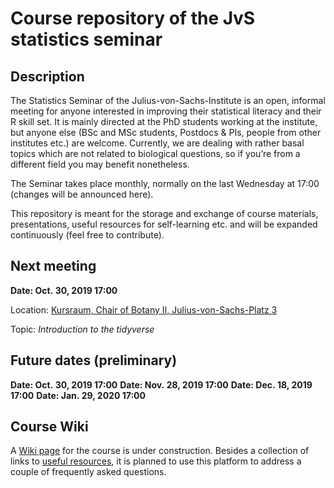 Course repository of the JvS statistics seminar
================

## Description

The Statistics Seminar of the Julius-von-Sachs-Institute is an open,
informal meeting for anyone interested in improving their statistical
literacy and their R skill set. It is mainly directed at the PhD
students working at the institute, but anyone else (BSc and MSc
students, Postdocs & PIs, people from other institutes etc.) are
welcome. Currently, we are dealing with rather basal topics which are
not related to biological questions, so if you’re from a different field
you may benefit nonetheless.

The Seminar takes place monthly, normally on the last Wednesday at 17:00
(changes will be announced here).

This repository is meant for the storage and exchange of course
materials, presentations, useful resources for self-learning etc. and
will be expanded continuously (feel free to contribute).

## Next meeting

**Date: Oct. 30, 2019 17:00**

Location: [Kursraum, Chair of Botany II,
Julius-von-Sachs-Platz 3](https://wueaddress.uni-wuerzburg.de/search/map/99992113)

Topic: *Introduction to the tidyverse*
## Future dates (preliminary)
**Date: Oct. 30, 2019 17:00**
**Date: Nov. 28, 2019 17:00**
**Date: Dec. 18, 2019 17:00**
**Date: Jan. 29, 2020 17:00**

## Course Wiki

A [Wiki page](https://github.com/r-link/Julius_von_Stats/wiki) for the
course is under construction. Besides a collection of links to [useful
resources](https://github.com/r-link/Julius_von_Stats/wiki/Useful-resources),
it is planned to use this platform to address a couple of frequently
asked questions.
